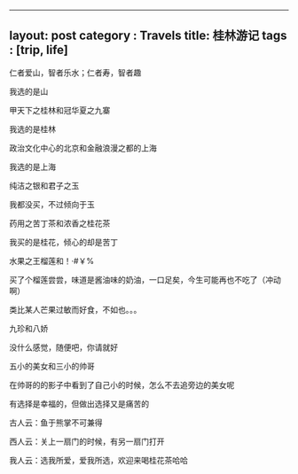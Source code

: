 
---
layout: post
category : Travels
title: 桂林游记
tags : [trip, life]
---



仁者爱山，智者乐水；仁者寿，智者趣

我选的是山

甲天下之桂林和冠华夏之九寨

我选的是桂林

政治文化中心的北京和金融浪漫之都的上海

我选的是上海

纯洁之银和君子之玉

我都没买，不过倾向于玉

药用之苦丁茶和浓香之桂花茶

我买的是桂花，倾心的却是苦丁

水果之王榴莲和！·#￥%

买了个榴莲尝尝，味道是酱油味的奶油，一口足矣，今生可能再也不吃了（冲动啊）

类比某人芒果过敏而好食，不如也。。。

九珍和八娇

没什么感觉，随便吧，你请就好

五小的美女和三小的帅哥

在帅哥的的影子中看到了自己小的时候，怎么不去追旁边的美女呢

有选择是幸福的，但做出选择又是痛苦的

古人云：鱼于熊掌不可兼得

西人云：关上一扇门的时候，有另一扇门打开

我人云：选我所爱，爱我所选，欢迎来喝桂花茶哈哈  